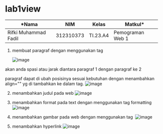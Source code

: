 # lab1view
|*Nama|NIM|Kelas|Matkul*|
|----|---|-----|------|
|Rifki Muhammad Fadil|312310373|TI.23.A4|Pemograman Web 1|

1. membuat paragraf dengan menggunakan tag <p> <p/> 
![image](https://github.com/user-attachments/assets/6992a074-557f-4c15-931b-0270006b1920)


  akan anda spasi atau jarak diantara paragraf 1 dengan paragraf ke 2

  paragraf dapat di ubah posisinya sesuai kebutuhan dengan menambahkan align="" yg di tambahkan ke dalam tag. 
  ![image](https://github.com/user-attachments/assets/fdf79ebe-98a8-46f9-b3f3-aae18189308b)


2. menambahkan judul pada web
   ![image](https://github.com/user-attachments/assets/e23b4039-a87d-488d-8cbb-bfd1db599526)


3. menambahkan format pada text dengan menggunakan tag formatting
   ![image](https://github.com/user-attachments/assets/7bdaf693-089b-4fee-a58a-bb2218136015)


4. menambahkan gambar pada web dengan menggunakan tag <img>
   ![image](https://github.com/user-attachments/assets/30af79c1-1b2f-4072-b220-4876214ac941)

5. menambahkan hyperlink
   ![image](https://github.com/user-attachments/assets/991ec9d2-9b16-4809-b74e-d9388cb9bea1)
